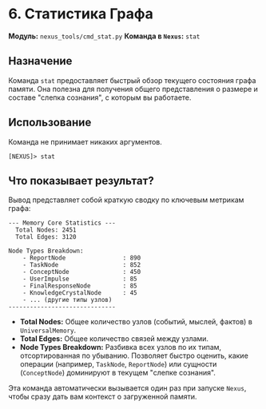 # 6. Статистика Графа

**Модуль:** `nexus_tools/cmd_stat.py`
**Команда в `Nexus`:** `stat`

## Назначение

Команда `stat` предоставляет быстрый обзор текущего состояния графа памяти. Она полезна для получения общего представления о размере и составе "слепка сознания", с которым вы работаете.

## Использование

Команда не принимает никаких аргументов.
```
[NEXUS]> stat
```

## Что показывает результат?

Вывод представляет собой краткую сводку по ключевым метрикам графа:

```
--- Memory Core Statistics ---
  Total Nodes: 2451
  Total Edges: 3120

Node Types Breakdown:
    - ReportNode                : 890
    - TaskNode                  : 852
    - ConceptNode               : 450
    - UserImpulse               : 85
    - FinalResponseNode         : 85
    - KnowledgeCrystalNode      : 45
    - ... (другие типы узлов)
------------------------------
```

*   **Total Nodes:** Общее количество узлов (событий, мыслей, фактов) в `UniversalMemory`.
*   **Total Edges:** Общее количество связей между узлами.
*   **Node Types Breakdown:** Разбивка всех узлов по их типам, отсортированная по убыванию. Позволяет быстро оценить, какие операции (например, `TaskNode`, `ReportNode`) или сущности (`ConceptNode`) доминируют в текущем "слепке сознания".

Эта команда автоматически вызывается один раз при запуске `Nexus`, чтобы сразу дать вам контекст о загруженной памяти.
